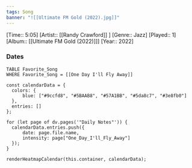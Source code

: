 ```yaml
---
tags: Song  
banner: "![[Ultimate FM Gold (2022).jpg]]"
---
```

[Time:: 5:05]
[Artist:: [[Randy Crawford]] ]
[Genre:: Jazz]
[Played:: 1]
[Album:: [[Ultimate FM Gold (2022)]]]
[Year:: 2022]
### Dates
````dataview
TABLE Favorite_Song
WHERE Favorite_Song = [[One Day I'll Fly Away]]
````

  ```dataviewjs
const calendarData = { 
	colors: { 
		blue: ["#9ccfd8", "#5BAAB8", "#57A1BB", "#5da8c7", "#3e8fb0"] 
	}, 
	entries: [] 
}; 

for (let page of dv.pages('"Daily Notes"')) { 
	calendarData.entries.push({ 
		date: page.file.name, 
		intensity: page["One_Day_I'll_Fly_Away"]
	}); 
} 

renderHeatmapCalendar(this.container, calendarData);
```
